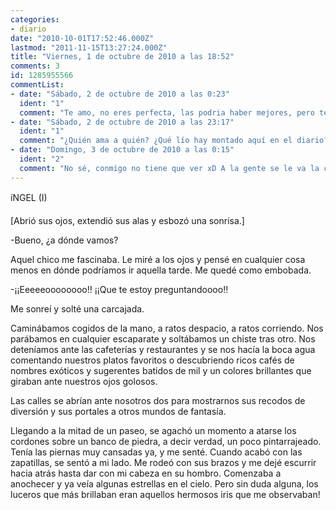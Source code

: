 ```yaml
---
categories:
- diario
date: "2010-10-01T17:52:46.000Z"
lastmod: "2011-11-15T13:27:24.000Z"
title: "Viernes, 1 de octubre de 2010 a las 18:52"
comments: 3
id: 1285955566
commentList:
- date: "Sábado, 2 de octubre de 2010 a las 0:23"
  ident: "1"
  comment: "Te amo, no eres perfecta, las podria haber mejores, pero te amo. Con dudas y preguntas, te amo"
- date: "Sábado, 2 de octubre de 2010 a las 23:17"
  ident: "1"
  comment: "¿Quién ama a quién? ¿Qué lío hay montado aquí en el diario?"
- date: "Domingo, 3 de octubre de 2010 a las 0:15"
  ident: "2"
  comment: "No sé, conmigo no tiene que ver xD A la gente se le va la chota."
---
```


íNGEL (I)  
  
[Abrió sus ojos, extendió sus alas y esbozó una sonrisa.]  
  
-Bueno, ¿a dónde vamos?  
  
Aquel chico me fascinaba. Le miré a los ojos y pensé en cualquier cosa menos en dónde podríamos ir aquella tarde. Me quedé como embobada.  
  
-¡¡Eeeeeoooooooo!! ¡¡Que te estoy preguntandoooo!!  
  
Me sonreí y solté una carcajada.  
  
Caminábamos cogidos de la mano, a ratos despacio, a ratos corriendo. Nos parábamos en cualquier escaparate y soltábamos un chiste tras otro. Nos deteníamos ante las cafeterías y restaurantes y se nos hacía la boca agua comentando nuestros platos favoritos o descubriendo ricos cafés de nombres exóticos y sugerentes batidos de mil y un colores brillantes que giraban ante nuestros ojos golosos.   
  
Las calles se abrían ante nosotros dos para mostrarnos sus recodos de diversión y sus portales a otros mundos de fantasía.  
  
Llegando a la mitad de un paseo, se agachó un momento a atarse los cordones sobre un banco de piedra, a decir verdad, un poco pintarrajeado. Tenía las piernas muy cansadas ya, y me senté. Cuando acabó con las zapatillas, se sentó a mi lado. Me rodeó con sus brazos y me dejé escurrir hacia atrás hasta dar con mi cabeza en su hombro. Comenzaba a anochecer y ya veía algunas estrellas en el cielo. Pero sin duda alguna, los luceros que más brillaban eran aquellos hermosos iris que me observaban!